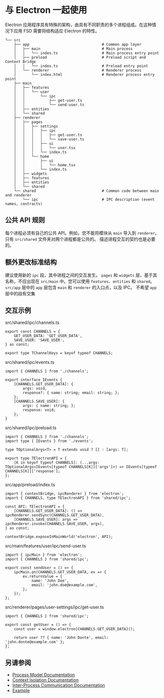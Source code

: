 # 与 Electron 一起使用

Electron 应用程序具有特殊的架构，由具有不同职责的多个进程组成。在这种情况下应用 FSD 需要将结构适应 Electron 的特性。

```
└── src
    ├── app                                 # Common app layer
    │   ├── main                            # Main process
    │   │   └── index.ts                    # Main process entry point
    │   ├── preload                         # Preload script and Context Bridge
    │   │   └── index.ts                    # Preload entry point
    │   └── renderer                        # Renderer process
    │       └── index.html                  # Renderer process entry point
    ├── main
    │   ├── features
    │   │   └── user
    │   │       └── ipc
    │   │           ├── get-user.ts
    │   │           └── send-user.ts
    │   ├── entities
    │   └── shared
    ├── renderer
    │   ├── pages
    │   │   ├── settings
    │   │   │   ├── ipc
    │   │   │   │   ├── get-user.ts
    │   │   │   │   └── save-user.ts
    │   │   │   ├── ui
    │   │   │   │   └── user.tsx
    │   │   │   └── index.ts
    │   │   └── home
    │   │       ├── ui
    │   │       │   └── home.tsx
    │   │       └── index.ts
    │   ├── widgets
    │   ├── features
    │   ├── entities
    │   └── shared
    └── shared                              # Common code between main and renderer
        └── ipc                             # IPC description (event names, contracts)
```

## 公共 API 规则[​](#公共-api-规则 "标题的直接链接")

每个进程必须有自己的公共 API。例如，您不能将模块从 `main` 导入到 `renderer`。 只有 `src/shared` 文件夹对两个进程都是公共的。 描述进程交互的契约也是必要的。

## 额外更改标准结构[​](#额外更改标准结构 "标题的直接链接")

建议使用新的 `ipc` 段，其中进程之间的交互发生。 `pages` 和 `widgets` 层，基于其名称，不应出现在 `src/main` 中。您可以使用 `features`、`entities` 和 `shared`。 `src/app` 层中的 `app` 层包含 `main` 和 `renderer` 的入口点，以及 IPC。 不希望 `app` 层中的段有交集

## 交互示例[​](#交互示例 "标题的直接链接")

src/shared/ipc/channels.ts

```
export const CHANNELS = {
    GET_USER_DATA: 'GET_USER_DATA',
    SAVE_USER: 'SAVE_USER',
} as const;

export type TChannelKeys = keyof typeof CHANNELS;
```

src/shared/ipc/events.ts

```
import { CHANNELS } from './channels';

export interface IEvents {
    [CHANNELS.GET_USER_DATA]: {
        args: void,
        response?: { name: string; email: string; };
    };
    [CHANNELS.SAVE_USER]: {
        args: { name: string; };
        response: void;
    };
}
```

src/shared/ipc/preload.ts

```
import { CHANNELS } from './channels';
import type { IEvents } from './events';

type TOptionalArgs<T> = T extends void ? [] : [args: T];

export type TElectronAPI = {
    [K in keyof typeof CHANNELS]: (...args: TOptionalArgs<IEvents[typeof CHANNELS[K]]['args']>) => IEvents[typeof CHANNELS[K]]['response'];
};
```

src/app/preload/index.ts

```
import { contextBridge, ipcRenderer } from 'electron';
import { CHANNELS, type TElectronAPI } from 'shared/ipc';

const API: TElectronAPI = {
    [CHANNELS.GET_USER_DATA]: () => ipcRenderer.sendSync(CHANNELS.GET_USER_DATA),
    [CHANNELS.SAVE_USER]: args => ipcRenderer.invoke(CHANNELS.SAVE_USER, args),
} as const;

contextBridge.exposeInMainWorld('electron', API);
```

src/main/features/user/ipc/send-user.ts

```
import { ipcMain } from 'electron';
import { CHANNELS } from 'shared/ipc';

export const sendUser = () => {
    ipcMain.on(CHANNELS.GET_USER_DATA, ev => {
        ev.returnValue = {
            name: 'John Doe',
            email: 'john.doe@example.com',
        };
    });
};
```

src/renderer/pages/user-settings/ipc/get-user.ts

```
import { CHANNELS } from 'shared/ipc';

export const getUser = () => {
    const user = window.electron[CHANNELS.GET_USER_DATA]();

    return user ?? { name: 'John Donte', email: 'john.donte@example.com' };
};
```

## 另请参阅[​](#另请参阅 "标题的直接链接")

* [Process Model Documentation](https://www.electronjs.org/docs/latest/tutorial/process-model)
* [Context Isolation Documentation](https://www.electronjs.org/docs/latest/tutorial/context-isolation)
* [Inter-Process Communication Documentation](https://www.electronjs.org/docs/latest/tutorial/ipc)
* [Example](https://github.com/feature-sliced/examples/tree/master/examples/electron)
